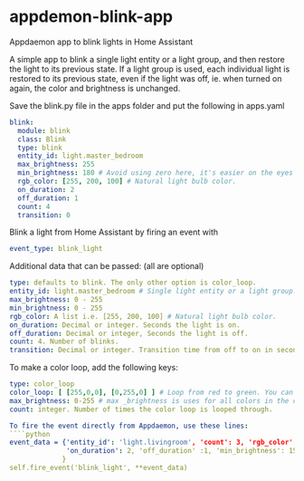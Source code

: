 # appdemon-blink-app
Appdaemon app to blink lights in Home Assistant

A simple app to blink a single light entity or a light group, and then restore the light to its previous state.
If a light group is used, each individual light is restored to its previous state, even if the light was off, ie. when
turned on again, the color and brightness is unchanged.

Save the blink.py file in the apps folder and put the following in apps.yaml
```yaml
blink:
  module: blink
  class: Blink
  type: blink
  entity_id: light.master_bedroom
  max_brightness: 255
  min_brightness: 180 # Avoid using zero here, it's easier on the eyes with 100-150.
  rgb_color: [255, 200, 100] # Natural light bulb color.
  on_duration: 2
  off_duration: 1
  count: 4
  transition: 0
  ````
  
  Blink a light from Home Assistant by firing an event with 
  ```yaml
  event_type: blink_light
  ````
  
  Additional data that can be passed: (all are optional)
  ````yaml
  type: defaults to blink. The only other option is color_loop.
  entity_id: light.master_bedroom # Single light entity or a light group.
  max_brightness: 0 - 255
  min_brightness: 0 - 255
  rgb_color: A list i.e. [255, 200, 100] # Natural light bulb color.
  on_duration: Decimal or integer. Seconds the light is on. 
  off_duration: Decimal or integer, Seconds the light is off.
  count: 4. Number of blinks.
  transition: Decimal or integer. Transition time from off to on in seconds.
  ````
  
  To make a color loop, add the following keys:
  ````yaml
  type: color_loop
  color_loop: [ [255,0,0], [0,255,0] ] # Loop from red to green. You can add any number of colors to the list.
  max_brightness: 0-255 # max _brightness is uses for all colors in the color loop.
  count: integer. Number of times the color loop is looped through.
  
  To fire the event directly from Appdaemon, use these lines:
  ````python
event_data = {'entity_id': 'light.livingroom', 'count': 3, 'rgb_color': [255,200,100],
                'on_duration': 2, 'off_duration' :1, 'min_brightness': 150
               }
self.fire_event('blink_light', **event_data)
````

  
